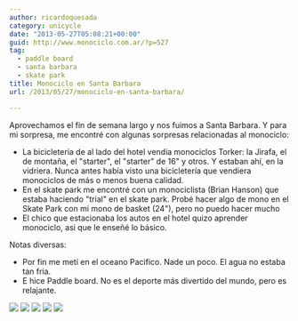 ```yaml
---
author: ricardoquesada
category: unicycle
date: "2013-05-27T05:08:21+00:00"
guid: http://www.monociclo.com.ar/?p=527
tag:
  - paddle board
  - santa barbara
  - skate park
title: Monociclo en Santa Barbara
url: /2013/05/27/monociclo-en-santa-barbara/

---
```

Aprovechamos el fin de semana largo y nos fuimos a Santa Barbara. Y para mi sorpresa, me encontré con algunas sorpresas relacionadas al monociclo:

- La bicicleteria de al lado del hotel vendia monociclos Torker: la Jirafa, el de montaña, el "starter", el "starter" de 16" y otros. Y estaban ahí, en la vidriera. Nunca antes había visto una bicicletería que vendiera monociclos de más o menos buena calidad.
- En el skate park me encontré con un monociclista (Brian Hanson) que estaba haciendo "trial" en el skate park. Probé hacer algo de mono en el Skate Park con mi mono de basket (24"), pero no puedo hacer mucho
- El chico que estacionaba los autos en el hotel quizo aprender monociclo, asi que le enseñé lo básico.

Notas diversas:

- Por fin me metí en el oceano Pacifico. Nade un poco. El agua no estaba tan fria.
- E hice Paddle board. No es el deporte más divertido del mundo, pero es relajante.

![](/images/monociclo-en-santa-barbara-1.jpg)
![](/images/monociclo-en-santa-barbara-2.jpg)
![](/images/monociclo-en-santa-barbara-3.jpg)
![](/images/monociclo-en-santa-barbara-4.jpg)
![](/images/monociclo-en-santa-barbara-5.jpg)
